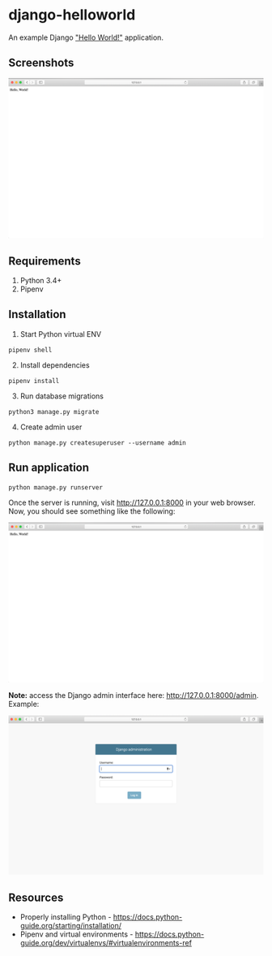 # django-helloworld
An example Django ["Hello World!"](https://en.wikipedia.org/wiki/%22Hello,_World!%22_program) application.

## Screenshots

![An example Django "Hello World!" application](https://github.com/freemanpd/django-helloworld/blob/master/docs/hello-world.png?s=200)

## Requirements
1. Python 3.4+
1. Pipenv 

## Installation
1. Start Python virtual ENV
```
pipenv shell
```
2. Install dependencies
```
pipenv install
```
3. Run database migrations
```
python3 manage.py migrate
```
4. Create admin user
```
python manage.py createsuperuser --username admin
```

## Run application
```
python manage.py runserver
```
Once the server is running, visit http://127.0.0.1:8000 in your web browser. Now, you should see something like the following:

![An example Django "Hello World!" application](https://github.com/freemanpd/django-helloworld/blob/master/docs/hello-world.png?s=200)

**Note:** access the Django admin interface here: http://127.0.0.1:8000/admin. Example:

![Django admin login](https://github.com/freemanpd/django-helloworld/blob/master/docs/django-admin-login.png)

## Resources
* Properly installing Python - https://docs.python-guide.org/starting/installation/
* Pipenv and virtual environments - https://docs.python-guide.org/dev/virtualenvs/#virtualenvironments-ref